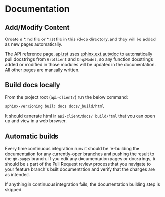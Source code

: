 # Documentation

## Add/Modify Content

Create a \*.md file or \*.rst file in this /docs directory, and they will be added as new pages automatically.

The API reference page, [api.rst](api.rst) uses [sphinx.ext.autodoc](http://www.sphinx-doc.org/en/master/usage/extensions/autodoc.html) to automatically pull docstrings from `GroClient` and `CropModel`, so any function docstrings added or modified in those modules will be updated in the documentation. All other pages are manually written.

## Build docs locally

From the project root (`api-client/`) run the below command:

```sh
sphinx-versioning build docs docs/_build/html
```

It should generate html in `api-client/docs/_build/html` that you can open up and view in a web browser.

## Automatic builds

Every time continuous integration runs it should be re-building the documentation for any currently-open branches and pushing the result to the `gh-pages` branch. If you edit any documentation pages or docstrings, it should be a part of the Pull Request review process that you navigate to your feature branch's built documentation and verify that the changes are as intended.

If anything in continuous integration fails, the documentation building step is skipped.
